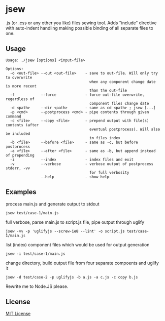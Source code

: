# jsew

.js (or .css or any other you like) files sewing tool. Adds "include" directive
with auto-indent handling making possible binding of all separate files to one.

## Usage

```
Usage: ./jsew [options] <input-file>

Options:
  -o <out-file> --out <out-file>    - save to out-file. Will only try to overwrite
                                      when any component change date is more recent
                                      than the out-file
  -f            --force             - force out-file overwrite, regardless of
                                      component files change date
  -d <path>     --dir <path>        - same as cd <path> ; jsew [...]
  -p <cmd>      --postprocess <cmd> - pipe contents through given command
  -c <file>     --copy <file>       - prepend output with file(s) contents (after
                                      eventual postprocess). Will also be included
                                      in files index
  -b <file>     --before <file>     - same as -c, but before postprocess
  -a <file>     --after <file>      - same as -b, but append instead of prepending
  -i            --index             - index files and exit
  -v            --verbose           - verbose output of postprocess stderr, -vv
                                      for full verbosity
                --help              - show help
```

## Examples
  
process main.js and generate output to stdout
```
jsew test/case-1/main.js
```
  
full verbose, parse main.js to script.js file, pipe output through uglify
```
jsew -vv -p 'uglifyjs --screw-ie8 --lint' -o script.js test/case-1/main.js
```

list (index) component files which would be used for output generation
```
jsew -i test/case-1/main.js
```
  
change directory, build output file from four separate compoents and uglify it
```
jsew -d test/case-2 -p uglifyjs -b a.js -a c.js -c copy b.js
```

Rewrite me to Node.JS please.

## License

[MIT License](https://github.com/twbs/bootstrap/blob/master/LICENSE)
